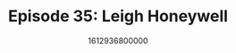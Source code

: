 ---
templateKey: podcast-episode
public: true
url: podcast/episode-35-leigh-honeywell
title: " Episode 35: Leigh Honeywell "
description:  Go down the rabbit hole with Leigh Honeywell, Founder & CEO of Tall Poppy, which builds tools and services to help companies protect their employees from online harassment and abuse. We take a deep dive into the rise of cyberbullying, promoting psychological safety in the workplace, and how to defend yourself from online trolls. 
date: 1612936800000
featuredimage: /img/podcast/LeighHoneywell_Webpage.jpg
socialimage: https://www.orchid.com/img/podcast/LeighHoneywell_Social.png
platformurls:
 - https://podcasts.apple.com/us/podcast/cyberbullying-how-to-protect-yourself-online-leigh/id1516705670?i=1000508482075
 - https://open.spotify.com/episode/4OoXnsnWaLaTRHOiy6IYqU
 - https://www.stitcher.com/show/follow-the-white-rabbit/episode/cyberbullying-and-how-to-protect-yourself-online-with-leigh-honeywell-81536016
 - https://castbox.fm/episode/Cyberbullying-and-How-to-Protect-Yourself-Online-with-Leigh-Honeywell-id2954358-id353845537
 - 
 - https://www.podbean.com/media/share/dir-ci586-d0c6e07
 - https://tunein.com/podcasts/Technology-Podcasts/Follow-the-White-Rabbit-p1330281/?topicId=160739466
---